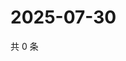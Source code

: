 # 2025-07-30

共 0 条

<!-- BEGIN ZHIHUVIDEO -->
<!-- 最后更新时间 Wed Jul 30 2025 03:15:01 GMT+0800 (China Standard Time) -->

<!-- END ZHIHUVIDEO -->
